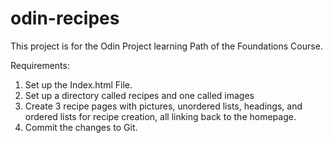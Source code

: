# odin-recipes
This project is for the Odin Project learning Path of the Foundations Course.

Requirements:

1. Set up the Index.html File.
2. Set up a directory called recipes and one called images
3. Create 3 recipe pages with pictures, unordered lists, headings, and ordered lists for recipe creation, all linking back to the homepage.
4. Commit the changes to Git.
